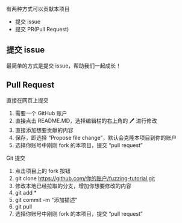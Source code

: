 有两种方式可以贡献本项目

- 提交 issue
- 提交 PR(Pull Request)

## 提交 issue

最简单的方式是提交 issue，帮助我们一起成长！

## Pull Request

直接在网页上提交

1. 需要一个 GitHub 账户
2. 直接点击 README.MD，选择编辑栏的右上角的 🖊 进行修改
3. 直接添加想要贡献的内容
4. 保存，即选择 “Propose file change”，默认会克隆本项目到你的账户
5. 选择你账号中刚刚 fork 的本项目，提交 “pull request”

Git 提交

1. 点击项目上的 fork 按钮
2. git clone https://github.com/你的账户/fuzzing-tutorial.git
3. 修改本地已经拉取的分支，增加你想要修改的内容
4. git add *
5. git commit -m "添加描述"
6. git pull
7. 选择你账号中刚刚 fork 的本项目，提交 “pull request”